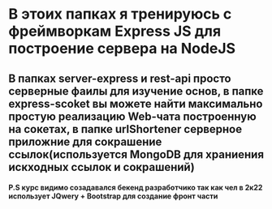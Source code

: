 # В этоих папках я тренируюсь с фреймворкам Express JS для построение сервера на NodeJS

## В папках server-express и rest-api просто серверные фаилы для изучение основ, в папке express-scoket вы можете найти максимально простую реализацию Web-чата построенную на сокетах, в папке urlShortener серверное приложние для сокрашение ссылок(используется MongoDB для храниения искходных ссылок и сокрашений)

#### P.S курс видимо созадавался бекенд разработчико так как чел в 2к22 использует JQwery + Bootstrap для создание фронт части
